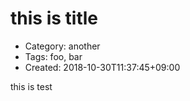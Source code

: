 this is title
=============
- Category: another
- Tags: foo, bar
- Created: 2018-10-30T11:37:45+09:00

this
is
test
